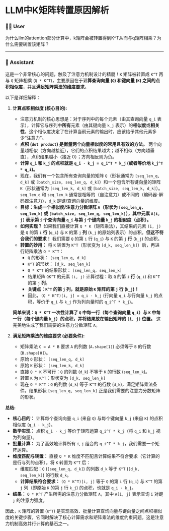 # LLM中K矩阵转置原因解析

### 🧑‍💻 User

为什么llm的attention部分计算中，k矩阵会被转置得到K^T从而与q矩阵相乘？为什么需要转置该矩阵？

---

### 🤖 Assistant

这是一个非常核心的问题，触及了注意力机制设计的精髓！`K` 矩阵被转置成 `K^T` 再与 `Q` 矩阵相乘 (`Q * K^T`)，主要原因在于**计算查询向量 (`Q`) 和键向量 (`K`) 之间的点积相似度**，并且**满足矩阵乘法的维度要求**。

以下是详细解释：

1.  **计算点积相似度 (核心目的):**
    *   注意力机制的核心思想是：对于序列中的每个元素（由其查询向量 `q_i` 表示），计算它与序列中**所有**元素（由其键向量 `k_j` 表示）的**相似度**或**相关性**。这个相似度决定了在计算当前元素的输出时，应该给予其他元素多少“注意力”。
    *   **点积 (`dot product`) 是衡量两个向量相似度的常用且有效的方法。** 两个向量越相似（方向越接近），它们的点积结果越大；越不相似（方向越垂直），点积结果越小（接近 0）；方向相反则为负。
    *   **计算 `q_i` 和 `k_j` 的点积就是 `q_i · k_j = q_i^T * k_j` (或者等价地 `k_j^T * q_i`)。**
    *   现在，我们有一个包含所有查询向量的矩阵 `Q`（形状通常为 `[seq_len_q, d_k]` 或 `[batch_size, seq_len_q, d_k]`）和一个包含所有键向量的矩阵 `K`（形状通常为 `[seq_len_k, d_k]` 或 `[batch_size, seq_len_k, d_k]`）。`seq_len_q` 和 `seq_len_k` 通常是相等的（自注意力）或不同的（编码器-解码器注意力），`d_k` 是键/查询向量的维度。
    *   **目标：生成一个相似度/注意力分数矩阵 `A`（形状为 `[seq_len_q, seq_len_k]` 或 `[batch_size, seq_len_q, seq_len_k]`），其中元素 `A[i, j]` 表示第 `i` 个查询向量 `q_i` 与第 `j` 个键向量 `k_j` 的相似度（点积）。**
    *   **如何实现？** 如果我们直接计算 `Q * K`（矩阵乘法），其结果的元素 `(i, j)` 是 `Q` 的第 `i` **行** (`q_i`) 与 `K` 的第 `j` **列** (`k_j` 的原始列表示）的点积。**但这不符合我们的要求！** 我们需要 `Q` 的第 `i` 行 (`q_i`) 与 `K` 的第 `j` **行** (`k_j`) 的点积。
    *   **转置的妙用：** 将 `K` 转置为 `K^T`（形状变为 `[d_k, seq_len_k]`）后，再进行矩阵乘法 `Q * K^T`：
        *   `Q` 的形状： `[seq_len_q, d_k]`
        *   `K^T` 的形状： `[d_k, seq_len_k]`
        *   `Q * K^T` 的结果形状： `[seq_len_q, seq_len_k]`
        *   结果矩阵 `QK^T` 的元素 `(i, j)` 计算过程：取 `Q` 的第 `i` **行** (`q_i`) 和 `K^T` 的第 `j` **列**。
        *   **关键点：`K^T` 的第 `j` 列，就是原始 `K` 矩阵的第 `j` 行 (`k_j`)！**
        *   因此，`(Q * K^T)[i, j] = q_i · k_j` (行向量 `q_i` 与行向量 `k_j` 的点积，等价于 `q_i` 与 `k_j` 作为列向量时的 `q_i^T * k_j`)。

    **简单来说：`Q * K^T` 一次性计算了 `Q` 中每一行（每个查询向量 `q_i`）与 `K` 中每一行（每个键向量 `k_j`）的点积，并将结果放在输出矩阵的 `(i, j)` 位置。** 这完美地生成了我们需要的注意力分数矩阵 `A`。

2.  **满足矩阵乘法的维度要求 (必要条件):**
    *   矩阵乘法 `C = A * B` 要求 `A` 的列数 (`A.shape[1]`) 必须等于 `B` 的行数 (`B.shape[0]`)。
    *   原始 `Q` 形状： `[seq_len_q, d_k]`
    *   原始 `K` 形状： `[seq_len_k, d_k]`
    *   直接 `Q * K` 不可行：`Q` 的列数 (`d_k`) 不等于 `K` 的行数 (`seq_len_k`)。
    *   转置 `K` 为 `K^T`：形状变为 `[d_k, seq_len_k]`
    *   现在 `Q * K^T`：`Q` 的列数 (`d_k`) 等于 `K^T` 的行数 (`d_k`)，满足矩阵乘法条件。结果形状 `[seq_len_q, seq_len_k]` 正是我们需要的注意力分数矩阵的形状。

**总结:**

*   **核心目的：** 计算每个查询向量 `q_i` (来自 `Q`) 与每个键向量 `k_j` (来自 `K`) 的点积相似度 (`q_i · k_j`)。
*   **数学实现：** 点积 `q_i · k_j` 等价于矩阵运算 `q_i^T * k_j`（将 `q_i` 和 `k_j` 视为列向量）。
*   **批量计算：** 为了高效地计算所有 `i`, `j` 组合的 `q_i^T * k_j`，我们需要一个矩阵运算。
*   **维度匹配与转置：** 直接 `Q * K` 维度不匹配且计算结果不符合要求（它计算的是行与列的点积）。将 `K` 转置为 `K^T` 后：
    *   维度匹配：`Q` (`[seq_len_q, d_k]`) 的列数 `d_k` 等于 `K^T` (`[d_k, seq_len_k]`) 的行数 `d_k`。
    *   **计算结果符合要求：** `(Q * K^T)[i, j]` 等于 `Q` 的第 `i` 行 (`q_i`) 与 `K^T` 的第 `j` 列（即原始 `K` 的第 `j` 行 `k_j`) 的点积，也就是 `q_i · k_j`。
*   **结果：** `Q * K^T` 产生所需的注意力分数矩阵 `A`，其中 `A[i, j]` 表示查询 `i` 对键 `j` 的注意力强度。

因此，`K` 矩阵的转置 (`K^T`) 是实现高效、批量计算查询向量与键向量之间点积相似度的关键步骤，它同时解决了核心计算需求和矩阵乘法的维度约束问题。这是注意力机制高效并行计算的基石之一。